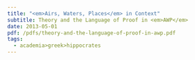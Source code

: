 ```yaml
---
title: "<em>Airs, Waters, Places</em> in Context"
subtitle: Theory and the Language of Proof in <em>AWP</em>
date: 2013-05-01
pdf: /pdfs/theory-and-the-language-of-proof-in-awp.pdf
tags:
  - academia>greek>hippocrates
---
```

